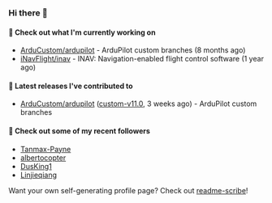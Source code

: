 ### Hi there 👋

#### 👷 Check out what I'm currently working on

- [ArduCustom/ardupilot](https://github.com/ArduCustom/ardupilot) - ArduPilot custom branches (8 months ago)
- [iNavFlight/inav](https://github.com/iNavFlight/inav) - INAV: Navigation-enabled flight control software (1 year ago)

#### 🔭 Latest releases I've contributed to

- [ArduCustom/ardupilot](https://github.com/ArduCustom/ardupilot) ([custom-v11.0](https://github.com/ArduCustom/ardupilot/releases/tag/custom-v11.0), 3 weeks ago) - ArduPilot custom branches

#### 👯 Check out some of my recent followers

- [Tanmax-Payne](https://github.com/Tanmax-Payne)
- [albertocopter](https://github.com/albertocopter)
- [DusKing1](https://github.com/DusKing1)
- [Linjieqiang](https://github.com/Linjieqiang)

Want your own self-generating profile page? Check out [readme-scribe](https://github.com/muesli/readme-scribe)!

